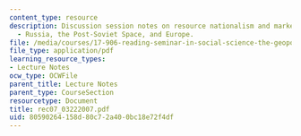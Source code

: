 ```yaml
---
content_type: resource
description: Discussion session notes on resource nationalism and market power (III)
  - Russia, the Post-Soviet Space, and Europe.
file: /media/courses/17-906-reading-seminar-in-social-science-the-geopolitics-and-geoeconomics-of-global-energy-spring-2007/80590264158d80c72a400bc18e72f4df_rec07_03222007.pdf
file_type: application/pdf
learning_resource_types:
- Lecture Notes
ocw_type: OCWFile
parent_title: Lecture Notes
parent_type: CourseSection
resourcetype: Document
title: rec07_03222007.pdf
uid: 80590264-158d-80c7-2a40-0bc18e72f4df
---
```


